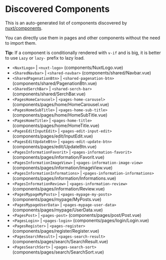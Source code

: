 # Discovered Components

This is an auto-generated list of components discovered by [nuxt/components](https://github.com/nuxt/components).

You can directly use them in pages and other components without the need to import them.

**Tip:** If a component is conditionally rendered with `v-if` and is big, it is better to use `Lazy` or `lazy-` prefix to lazy load.

- `<NuxtLogo>` | `<nuxt-logo>` (components/NuxtLogo.vue)
- `<SharedNavbar>` | `<shared-navbar>` (components/shared/Navbar.vue)
- `<SharedPagenationBtn>` | `<shared-pagenation-btn>` (components/shared/PagenationBtn.vue)
- `<SharedSerchBar>` | `<shared-serch-bar>` (components/shared/SerchBar.vue)
- `<PagesHomeCarousel>` | `<pages-home-carousel>` (components/pages/home/HomeCarousel.vue)
- `<PagesHomeSubTitle>` | `<pages-home-sub-title>` (components/pages/home/HomeSubTitle.vue)
- `<PagesHomeTitle>` | `<pages-home-title>` (components/pages/home/HomeTitle.vue)
- `<PagesEditInputEdit>` | `<pages-edit-input-edit>` (components/pages/edit/InputEdit.vue)
- `<PagesEditUpdateBtn>` | `<pages-edit-update-btn>` (components/pages/edit/UpdateBtn.vue)
- `<PagesInformationFavorit>` | `<pages-information-favorit>` (components/pages/information/Favorit.vue)
- `<PagesInformationImageView>` | `<pages-information-image-view>` (components/pages/information/ImageView.vue)
- `<PagesInformationInformations>` | `<pages-information-informations>` (components/pages/information/Informations.vue)
- `<PagesInformationReview>` | `<pages-information-review>` (components/pages/information/Review.vue)
- `<PagesMypageMyPosts>` | `<pages-mypage-my-posts>` (components/pages/mypage/MyPosts.vue)
- `<PagesMypageUserData>` | `<pages-mypage-user-data>` (components/pages/mypage/UserData.vue)
- `<PagesPost>` | `<pages-post>` (components/pages/post/Post.vue)
- `<PagesLogin>` | `<pages-login>` (components/pages/login/Login.vue)
- `<PagesRegister>` | `<pages-register>` (components/pages/register/Register.vue)
- `<PagesSearchResult>` | `<pages-search-result>` (components/pages/search/SearchResult.vue)
- `<PagesSearchSort>` | `<pages-search-sort>` (components/pages/search/SearchSort.vue)
